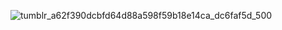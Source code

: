 
![tumblr_a62f390dcbfd64d88a598f59b18e14ca_dc6faf5d_500](https://github.com/Kanzykanz/Kanzykanz/assets/164191059/fb85ef32-a7b0-401a-858c-b1f107c6b55b)

